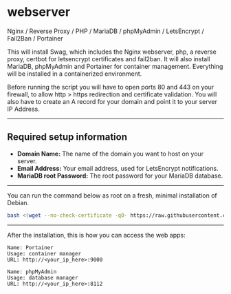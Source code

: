 # webserver

Nginx / Reverse Proxy / PHP / MariaDB / phpMyAdmin / LetsEncrypt / Fail2Ban / Portainer

This will install Swag, which includes the Nginx webserver, php, a reverse proxy, certbot for letsencrypt certificates and fail2ban. It will also install MariaDB, phpMyAdmin and Portainer for container management. Everything will be installed in a containerized environment.

Before running the script you will have to open ports 80 and 443 on your firewall, to allow http > https redirection and certificate validation. You will also have to create an A record for your domain and point it to your server IP Address.

---
## Required setup information
- **Domain Name:** The name of the domain you want to host on your server.
- **Email Address:** Your email address, used for LetsEncrypt notifications.
- **MariaDB root Password:** The root password for your MariaDB database.
---
You can run the command below as root on a fresh, minimal installation of Debian.
```bash
bash <(wget --no-check-certificate -qO- https://raw.githubusercontent.com/aristosv/webserver/main/01_install)
```
---
After the installation, this is how you can access the web apps:
```
Name: Portainer
Usage: container manager
URL: http://<your_ip_here>:9000
```
```
Name: phpMyAdmin
Usage: database manager
URL: http://<your_ip_here>:8112
```
